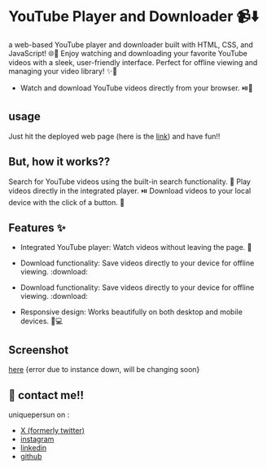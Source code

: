# YouTube Player and Downloader :video_camera::arrow_down:

a web-based YouTube player and downloader built with HTML, CSS, and JavaScript! :globe_with_meridians::musical_note: Enjoy watching and downloading your favorite YouTube videos with a sleek, user-friendly interface. Perfect for offline viewing and managing your video library! :sparkles::movie_camera:
- Watch and download YouTube videos directly from your browser. :play_or_pause_button::floppy_disk:


## usage
Just hit the deployed web page (here is the [link](https://uniquepersun.github.io/youtube_player-and-downloader/)) and have fun!!


## But, how it works??
Search for YouTube videos using the built-in search functionality. :mag_right:
Play videos directly in the integrated player. :play_or_pause_button:
Download videos to your local device with the click of a button. :floppy_disk:

##  Features :sparkles:
- Integrated YouTube player: Watch videos without leaving the page. :movie_camera:
- Download functionality: Save videos directly to your device for offline viewing. :download:

- Download functionality: Save videos directly to your device for offline viewing. :download:

- Responsive design: Works beautifully on both desktop and mobile devices. :iphone::computer:
## Screenshot
[here](https://github.com/user-attachments/assets/001401b5-1cd6-41c3-b8fe-6fe71562eb21) {error due to instance down, will be changing soon}


## 🔗 contact me!!
uniquepersun on :
- [X (formerly twitter)](https://x.com/uniquepersun) <br>
- [instagram](https://instagram.com/uniquepersun) <br>
-  [linkedin](https://https://www.linkedin.com/in/abhay-tomar-53218530b)<br>
- [github](https://github.com/uniquepersun)<br>


